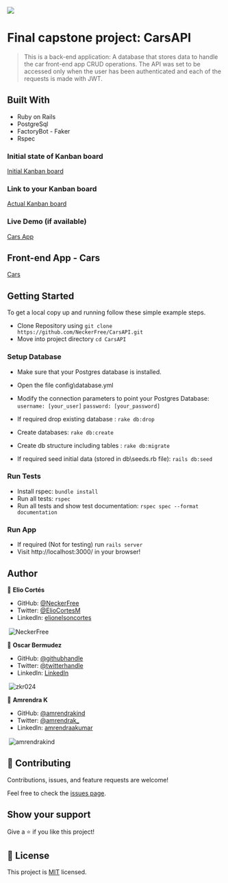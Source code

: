 ![](https://img.shields.io/badge/Microverse-blueviolet)

# Final capstone project: CarsAPI

> This is a back-end application: A database that stores data to handle the car front-end app CRUD operations. 
> The API was set to be accessed only when the user has been authenticated and each of the requests is made with JWT.


## Built With

- Ruby on Rails
- PostgreSql
- FactoryBot - Faker
- Rspec

### Initial state of Kanban board
[Initial Kanban board](https://github.com/NeckerFree/CarsAPI/issues/23)

### Link to your Kanban board
[Actual Kanban board](https://github.com/NeckerFree/CarsAPI/projects/1)

### Live Demo (if available)

[Cars App](https://cars-capstone.herokuapp.com/)

## Front-end App - Cars ##
[Cars](https://github.com/NeckerFree/Cars/tree/dev)

## Getting Started

To get a local copy up and running follow these simple example steps.
- Clone Repository using
`git clone https://github.com/NeckerFree/CarsAPI.git`
- Move into project directory
`cd CarsAPI`
### Setup Database 
- Make sure that your Postgres database is installed.
-  Open the file config\database.yml
- Modify the connection parameters to point your Postgres      Database:
    `username: [your_user]`
    `password: [your_password]`

- If required drop existing database : `rake db:drop`
- Create databases: `rake db:create`
- Create db structure including tables : `rake db:migrate`
- If required seed initial data (stored in db\seeds.rb file): `rails db:seed`
### Run Tests
- Install rspec: `bundle install`
- Run all tests: `rspec`
- Run all tests and show test documentation: `rspec spec --format documentation`

### Run App
- If required (Not for testing) run `rails server`
- Visit http://localhost:3000/ in your browser!

## Author

👤 **Elio Cortés**

- GitHub: [@NeckerFree](https://github.com/NeckerFree)
- Twitter: [@ElioCortesM](https://twitter.com/ElioCortesM)
- LinkedIn: [elionelsoncortes](https://www.linkedin.com/in/elionelsoncortes/)

<p>&nbsp;<img align="center" src="https://github-readme-stats.vercel.app/api?username=NeckerFree&show_icons=true&locale=en&" alt="NeckerFree" /></p>


👤 **Oscar Bermudez**

- GitHub: [@githubhandle](https://github.com/zkr024)
- Twitter: [@twitterhandle](https://twitter.com/zkr024)
- LinkedIn: [LinkedIn](www.linkedin.com/in/oscar-bermudez-07908222a)

<p>&nbsp;<img align="center" src="https://github-readme-stats.vercel.app/api?username=zkr024&show_icons=true&locale=en&" alt="zkr024" /></p>


👤 **Amrendra K**

- GitHub: [@amrendrakind](https://github.com/amrendrakind)
- Twitter: [@amrendrak_](https://twitter.com/amrendrak_)
- LinkedIn: [amrendraakumar](https://linkedin.com/in/amrendraakumar)

<p>&nbsp;<img align="center" src="https://github-readme-stats.vercel.app/api?username=amrendrakind&show_icons=true&locale=en&" alt="amrendrakind" /></p>

## 🤝 Contributing

Contributions, issues, and feature requests are welcome!

Feel free to check the [issues page](../../issues/).

## Show your support

Give a ⭐️ if you like this project!

## 📝 License

This project is [MIT](./LICENSE) licensed.
